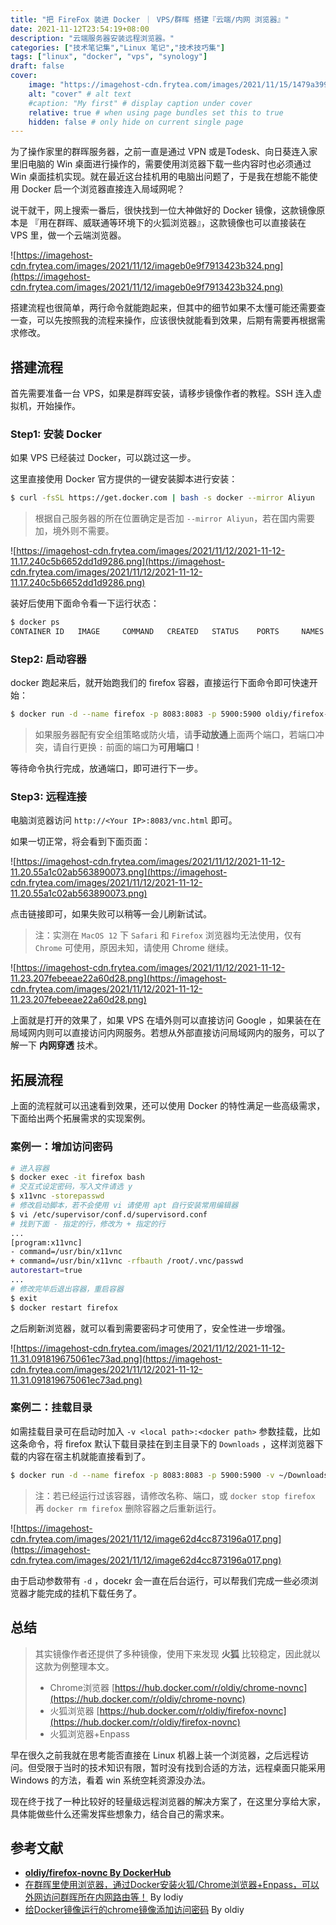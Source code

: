 ```yaml
---
title: "把 FireFox 装进 Docker ｜ VPS/群晖 搭建『云端/内网 浏览器』"
date: 2021-11-12T23:54:19+08:00
description: "云端服务器安装远程浏览器。"
categories: ["技术笔记集","Linux 笔记","技术技巧集"]
tags: ["linux", "docker", "vps", "synology"]
draft: false
cover:
    image: "https://imagehost-cdn.frytea.com/images/2021/11/15/1479a399cf3d8cd5f39166f4236f488b09e046cada67bf0b.png" # image path/url
    alt: "cover" # alt text
    #caption: "My first" # display caption under cover
    relative: true # when using page bundles set this to true
    hidden: false # only hide on current single page
---
```


为了操作家里的群晖服务器，之前一直是通过 VPN 或是Todesk、向日葵连入家里旧电脑的 Win 桌面进行操作的，需要使用浏览器下载一些内容时也必须通过 Win 桌面挂机实现。就在最近这台挂机用的电脑出问题了，于是我在想能不能使用 Docker 启一个浏览器直接连入局域网呢？

说干就干，网上搜索一番后，很快找到一位大神做好的 Docker 镜像，这款镜像原本是 『用在群晖、威联通等环境下的火狐浏览器』，这款镜像也可以直接装在 VPS 里，做一个云端浏览器。

![https://imagehost-cdn.frytea.com/images/2021/11/12/imageb0e9f7913423b324.png](https://imagehost-cdn.frytea.com/images/2021/11/12/imageb0e9f7913423b324.png)

搭建流程也很简单，两行命令就能跑起来，但其中的细节如果不太懂可能还需要查一查，可以先按照我的流程来操作，应该很快就能看到效果，后期有需要再根据需求修改。

## 搭建流程

首先需要准备一台 VPS，如果是群晖安装，请移步镜像作者的教程。SSH 连入虚拟机，开始操作。

### Step1: 安装 Docker

如果 VPS 已经装过 Docker，可以跳过这一步。

这里直接使用 Docker 官方提供的一键安装脚本进行安装：

```bash
$ curl -fsSL https://get.docker.com | bash -s docker --mirror Aliyun
```

> 根据自己服务器的所在位置确定是否加 `--mirror Aliyun`，若在国内需要加，境外则不需要。
>

![https://imagehost-cdn.frytea.com/images/2021/11/12/2021-11-12-11.17.240c5b6652dd1d9286.png](https://imagehost-cdn.frytea.com/images/2021/11/12/2021-11-12-11.17.240c5b6652dd1d9286.png)

装好后使用下面命令看一下运行状态：

```bash
$ docker ps
CONTAINER ID   IMAGE     COMMAND   CREATED   STATUS    PORTS     NAMES
```

### Step2: 启动容器

docker 跑起来后，就开始跑我们的 firefox 容器，直接运行下面命令即可快速开始：

```bash
$ docker run -d --name firefox -p 8083:8083 -p 5900:5900 oldiy/firefox-novnc:latest
```

> 如果服务器配有安全组策略或防火墙，请**手动放通**上面两个端口，若端口冲突，请自行更换 `:` 前面的端口为**可用端口**！
>

等待命令执行完成，放通端口，即可进行下一步。

### Step3: 远程连接

电脑浏览器访问 `http://<Your IP>:8083/vnc.html` 即可。

如果一切正常，将会看到下面页面：

![https://imagehost-cdn.frytea.com/images/2021/11/12/2021-11-12-11.20.55a1c02ab563890073.png](https://imagehost-cdn.frytea.com/images/2021/11/12/2021-11-12-11.20.55a1c02ab563890073.png)

点击链接即可，如果失败可以稍等一会儿刷新试试。

> 注：实测在 `MacOS 12` 下 `Safari` 和 `Firefox` 浏览器均无法使用，仅有 `Chrome` 可使用，原因未知，请使用 Chrome 继续。
>

![https://imagehost-cdn.frytea.com/images/2021/11/12/2021-11-12-11.23.207febeeae22a60d28.png](https://imagehost-cdn.frytea.com/images/2021/11/12/2021-11-12-11.23.207febeeae22a60d28.png)

上面就是打开的效果了，如果 VPS 在墙外则可以直接访问 Google ，如果装在在局域网内则可以直接访问内网服务。若想从外部直接访问局域网内的服务，可以了解一下 **内网穿透** 技术。

## 拓展流程

上面的流程就可以迅速看到效果，还可以使用 Docker 的特性满足一些高级需求，下面给出两个拓展需求的实现案例。

### 案例一：增加访问密码

```bash
# 进入容器
$ docker exec -it firefox bash
# 交互式设定密码，写入文件请选 y
$ x11vnc -storepasswd
# 修改启动脚本，若不会使用 vi 请使用 apt 自行安装常用编辑器
$ vi /etc/supervisor/conf.d/supervisord.conf
# 找到下面 - 指定的行，修改为 + 指定的行
...
[program:x11vnc]
- command=/usr/bin/x11vnc
+ command=/usr/bin/x11vnc -rfbauth /root/.vnc/passwd
autorestart=true
...
# 修改完毕后退出容器，重启容器
$ exit
$ docker restart firefox
```

之后刷新浏览器，就可以看到需要密码才可使用了，安全性进一步增强。

![https://imagehost-cdn.frytea.com/images/2021/11/12/2021-11-12-11.31.091819675061ec73ad.png](https://imagehost-cdn.frytea.com/images/2021/11/12/2021-11-12-11.31.091819675061ec73ad.png)

### 案例二：挂载目录

如需挂载目录可在启动时加入 `-v <local path>:<docker path>` 参数挂载，比如这条命令，将 firefox 默认下载目录挂在到主目录下的 `Downloads` ，这样浏览器下载的内容在宿主机就能直接看到了。

```bash
$ docker run -d --name firefox -p 8083:8083 -p 5900:5900 -v ~/Downloads:/root/Downloads oldiy/firefox-novnc:latest
```

> 注：若已经运行过该容器，请修改名称、端口，或 `docker stop firefox` 再 `docker rm firefox` 删除容器之后重新运行。
>

![https://imagehost-cdn.frytea.com/images/2021/11/12/image62d4cc873196a017.png](https://imagehost-cdn.frytea.com/images/2021/11/12/image62d4cc873196a017.png)

由于启动参数带有 `-d` ，docekr 会一直在后台运行，可以帮我们完成一些必须浏览器才能完成的挂机下载任务了。

## 总结

> 其实镜像作者还提供了多种镜像，使用下来发现 **火狐** 比较稳定，因此就以这款为例整理本文。
>
> - Chrome浏览器 [https://hub.docker.com/r/oldiy/chrome-novnc](https://hub.docker.com/r/oldiy/chrome-novnc)
> - 火狐浏览器 [https://hub.docker.com/r/oldiy/firefox-novnc](https://hub.docker.com/r/oldiy/firefox-novnc)
> - 火狐浏览器+Enpass

早在很久之前我就在思考能否直接在 Linux 机器上装一个浏览器，之后远程访问。但受限于当时的技术知识有限，暂时没有找到合适的方法，远程桌面只能采用 Windows 的方法，看着 win 系统空耗资源没办法。

现在终于找了一种比较好的轻量级远程浏览器的解决方案了，在这里分享给大家，具体能做些什么还需发挥些想象力，结合自己的需求来。

## 参考文献

- **[oldiy/firefox-novnc By DockerHub](https://hub.docker.com/r/oldiy/firefox-novnc)**
- [在群晖里使用浏览器，通过Docker安装火狐/Chrome浏览器+Enpass，可以外网访问群晖所在内网路由等！](https://imagehost-cdn.frytea.com/images/2021/11/12/image62d4cc873196a017.png) By lodiy
- [给Docker镜像运行的chrome镜像添加访问密码](https://odcn.top/2019/03/09/2902/) By oldiy

